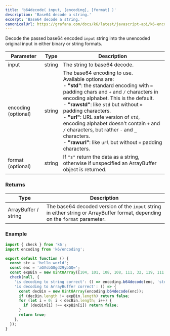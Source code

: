 ```yaml
---
title: 'b64decode( input, [encoding], [format] )'
description: 'Base64 decode a string.'
excerpt: 'Base64 decode a string.'
canonicalUrl: https://grafana.com/docs/k6/latest/javascript-api/k6-encoding/b64decode/
---
```


Decode the passed base64 encoded `input` string into the unencoded original input in either binary or string formats.

| Parameter           | Type   | Description  |
| ------------------- | ------ | ------------ |
| input               | string | The string to base64 decode. |
| encoding (optional) | string | The base64 encoding to use.<br/>Available options are:<br/>- **"std"**: the standard encoding with `=` padding chars and `+` and `/` characters in encoding alphabet. This is the default.<br/>- **"rawstd"**: like `std` but without `=` padding characters.<br/>- **"url"**: URL safe version of `std`, encoding alphabet doesn't contain `+` and `/` characters, but rather `-` and `_` characters.<br/>- **"rawurl"**: like `url` but without `=` padding characters. |
| format (optional)   | string | If `"s"` return the data as a string, otherwise if unspecified an ArrayBuffer object is returned.

### Returns

| Type                 | Description                                       |
| -------------------- | ------------------------------------------------- |
| ArrayBuffer / string | The base64 decoded version of the `input` string in either string or ArrayBuffer format, depending on the `format` parameter. |

### Example

<CodeGroup labels={[]}>

```javascript
import { check } from 'k6';
import encoding from 'k6/encoding';

export default function () {
  const str = 'hello world';
  const enc = 'aGVsbG8gd29ybGQ=';
  const expBin = new Uint8Array([104, 101, 108, 108, 111, 32, 119, 111, 114, 108, 100]);
  check(null, {
    'is decoding to string correct': () => encoding.b64decode(enc, 'std', 's') === str,
    'is decoding to ArrayBuffer correct': () => {
      const decBin = new Uint8Array(encoding.b64decode(enc));
      if (decBin.length != expBin.length) return false;
      for (let i = 0; i < decBin.length; i++) {
        if (decBin[i] !== expBin[i]) return false;
      }
      return true;
    },
  });
}
```

</CodeGroup>
